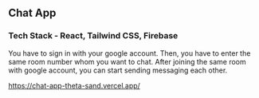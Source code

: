 ## Chat App

### Tech Stack - React, Tailwind CSS, Firebase
You have to sign in with your google account. Then, you have to enter the same room number whom you want to chat. After joining the same room with google account, you can start sending messaging each other.

https://chat-app-theta-sand.vercel.app/




